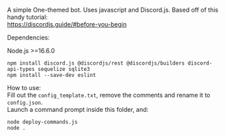 A simple One-themed bot. Uses javascript and Discord.js. 
Based off of this handy tutorial:     
https://discordjs.guide/#before-you-begin


Dependencies:

Node.js >=16.6.0
```
npm install discord.js @discordjs/rest @discordjs/builders discord-api-types sequelize sqlite3
npm install --save-dev eslint
```


How to use:     
Fill out the `config_template.txt`, remove the comments and rename it to `config.json`.     
Launch a command prompt inside this folder, and:     
```
node deploy-commands.js   
node .
```     
